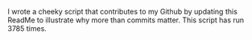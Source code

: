 I wrote a cheeky script that contributes to my Github by updating this ReadMe to illustrate why more than commits matter. This script has run 3785 times.